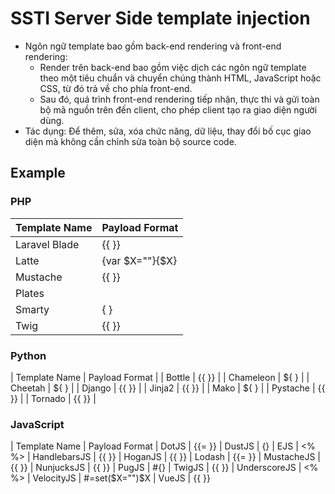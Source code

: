 # SSTI Server Side template injection

- Ngôn ngữ template bao gồm back-end rendering và front-end rendering:
    - Render trên back-end bao gồm việc dịch các ngôn ngữ template theo một tiêu chuẩn và chuyển chúng thành HTML, JavaScript hoặc CSS, từ đó trả về cho phía front-end.
    - Sau đó, quá trình front-end rendering tiếp nhận, thực thi và gửi toàn bộ mã nguồn trên đến client, cho phép client tạo ra giao diện người dùng.
- Tác dụng: Để thêm, sửa, xóa chức năng, dữ liệu, thay đổi bố cục giao diện mà không cần chỉnh sửa toàn bộ source code.

## Example

### PHP

| Template Name  | Payload Format | 
| :--- | :--- | 
| Laravel Blade | {{ }} |
| Latte | {var $X=""}{$X} | 
| Mustache | {{ }} | 
| Plates | <?= ?> |
| Smarty | { } |
| Twig | {{ }} |

### Python

| Template Name | Payload Format |
| Bottle | {{ }} |
| Chameleon | ${ } |
| Cheetah | ${ } |
| Django | {{ }} |
| Jinja2 | {{ }} |
| Mako | ${ } |
| Pystache | {{ }} |
| Tornado | {{ }} |

### JavaScript

| Template Name | 	Payload Format
| DotJS 	| {{= }} 
| DustJS 	| {}
| EJS 	| <% %>
| HandlebarsJS 	| {{ }}
| HoganJS 	 | {{ }}
| Lodash 	 | {{= }}
| MustacheJS 	| {{ }}
| NunjucksJS 	| {{ }}
| PugJS 	| #{}
| TwigJS 	| {{ }}
| UnderscoreJS 	| <% %>
| VelocityJS 	| #=set($X="")$X
| VueJS 	| {{ }}






